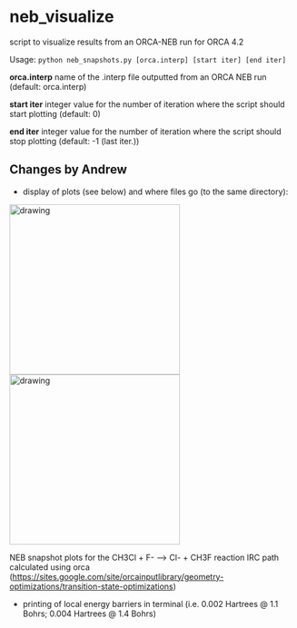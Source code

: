 # neb_visualize
script to visualize results from an ORCA-NEB run for ORCA 4.2

Usage: `python neb_snapshots.py [orca.interp] [start iter] [end iter]`


**orca.interp**	name of the .interp file outputted from an ORCA NEB run (default: orca.interp)

**start iter**	integer value for the number of iteration where the script should start plotting (default: 0)

**end iter** 	integer value for the number of iteration where the script should stop plotting  (default: -1 (last iter.))

## Changes by Andrew
* display of plots (see below) and where files go (to the same directory):

<img src="README__neb_optimization.png" alt="drawing" width="300"/></a> <img src="README__neb_lastiter.png" alt="drawing" width="300"/></a>

NEB snapshot plots for the CH3Cl  + F- --> Cl- + CH3F reaction IRC path calculated using orca (https://sites.google.com/site/orcainputlibrary/geometry-optimizations/transition-state-optimizations)

* printing of local energy barriers in terminal (i.e. 0.002 Hartrees @ 1.1 Bohrs; 0.004 Hartrees @ 1.4 Bohrs)
